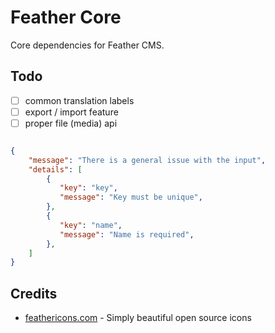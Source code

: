 # Feather Core

Core dependencies for Feather CMS.


## Todo

- [ ] common translation labels
- [ ] export / import feature
- [ ] proper file (media) api 

```json

{
    "message": "There is a general issue with the input",
    "details": [
        {
           "key": "key",
           "message": "Key must be unique",
        },
        {
           "key": "name",
           "message": "Name is required",
        },
    ]
}


```

## Credits

- [feathericons.com](https://feathericons.com/) - Simply beautiful open source icons


